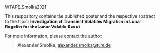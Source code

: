 WTAPE_Smolka2021

This respository contains the published poster and the respective abstract to the topic: **Investigation of Transient Volatiles Migration in Lunar Regolith for the Lunar Volatile Scout**

For more information, please contact the author:
> **Alexander Smolka**, alexander.smolka@tum.de